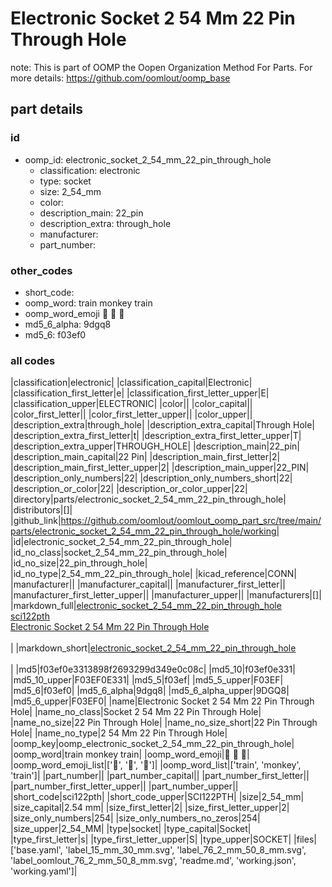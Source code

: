 # Electronic Socket 2 54 Mm 22 Pin Through Hole  

note: This is part of OOMP the Oopen Organization Method For Parts. For more details: https://github.com/oomlout/oomp_base

##  part details





### id
* oomp_id: electronic_socket_2_54_mm_22_pin_through_hole
  * classification: electronic
  * type: socket
  * size: 2_54_mm
  * color: 
  * description_main: 22_pin
  * description_extra: through_hole
  * manufacturer: 
  * part_number: 

### other_codes
* short_code: 
* oomp_word: train monkey train
* oomp_word_emoji :train: :monkey: :train:
* md5_6_alpha: 9dgq8
* md5_6: f03ef0

### all codes 
|classification|electronic|
|classification_capital|Electronic|
|classification_first_letter|e|
|classification_first_letter_upper|E|
|classification_upper|ELECTRONIC|
|color||
|color_capital||
|color_first_letter||
|color_first_letter_upper||
|color_upper||
|description_extra|through_hole|
|description_extra_capital|Through Hole|
|description_extra_first_letter|t|
|description_extra_first_letter_upper|T|
|description_extra_upper|THROUGH_HOLE|
|description_main|22_pin|
|description_main_capital|22 Pin|
|description_main_first_letter|2|
|description_main_first_letter_upper|2|
|description_main_upper|22_PIN|
|description_only_numbers|22|
|description_only_numbers_short|22|
|description_or_color|22|
|description_or_color_upper|22|
|directory|parts/electronic_socket_2_54_mm_22_pin_through_hole|
|distributors|[]|
|github_link|https://github.com/oomlout/oomlout_oomp_part_src/tree/main/parts/electronic_socket_2_54_mm_22_pin_through_hole/working|
|id|electronic_socket_2_54_mm_22_pin_through_hole|
|id_no_class|socket_2_54_mm_22_pin_through_hole|
|id_no_size|22_pin_through_hole|
|id_no_type|2_54_mm_22_pin_through_hole|
|kicad_reference|CONN|
|manufacturer||
|manufacturer_capital||
|manufacturer_first_letter||
|manufacturer_first_letter_upper||
|manufacturer_upper||
|manufacturers|[]|
|markdown_full|[electronic_socket_2_54_mm_22_pin_through_hole](https://github.com/oomlout/oomlout_oomp_part_src/tree/main/parts/electronic_socket_2_54_mm_22_pin_through_hole/working)<br>[sci122pth](https://github.com/oomlout/oomlout_oomp_part_src/tree/main/parts/electronic_socket_2_54_mm_22_pin_through_hole/working)<br>[Electronic Socket 2 54 Mm 22 Pin Through Hole](https://github.com/oomlout/oomlout_oomp_part_src/tree/main/parts/electronic_socket_2_54_mm_22_pin_through_hole/working)<br><br>|
|markdown_short|[electronic_socket_2_54_mm_22_pin_through_hole](https://github.com/oomlout/oomlout_oomp_part_src/tree/main/parts/electronic_socket_2_54_mm_22_pin_through_hole/working)<br><br>|
|md5|f03ef0e3313898f2693299d349e0c08c|
|md5_10|f03ef0e331|
|md5_10_upper|F03EF0E331|
|md5_5|f03ef|
|md5_5_upper|F03EF|
|md5_6|f03ef0|
|md5_6_alpha|9dgq8|
|md5_6_alpha_upper|9DGQ8|
|md5_6_upper|F03EF0|
|name|Electronic Socket 2 54 Mm 22 Pin Through Hole|
|name_no_class|Socket 2 54 Mm 22 Pin Through Hole|
|name_no_size|22 Pin Through Hole|
|name_no_size_short|22 Pin Through Hole|
|name_no_type|2 54 Mm 22 Pin Through Hole|
|oomp_key|oomp_electronic_socket_2_54_mm_22_pin_through_hole|
|oomp_word|train monkey train|
|oomp_word_emoji|:train: :monkey: :train:|
|oomp_word_emoji_list|[':train:', ':monkey:', ':train:']|
|oomp_word_list|['train', 'monkey', 'train']|
|part_number||
|part_number_capital||
|part_number_first_letter||
|part_number_first_letter_upper||
|part_number_upper||
|short_code|sci122pth|
|short_code_upper|SCI122PTH|
|size|2_54_mm|
|size_capital|2.54 mm|
|size_first_letter|2|
|size_first_letter_upper|2|
|size_only_numbers|254|
|size_only_numbers_no_zeros|254|
|size_upper|2_54_MM|
|type|socket|
|type_capital|Socket|
|type_first_letter|s|
|type_first_letter_upper|S|
|type_upper|SOCKET|
|files|['base.yaml', 'label_15_mm_30_mm.svg', 'label_76_2_mm_50_8_mm.svg', 'label_oomlout_76_2_mm_50_8_mm.svg', 'readme.md', 'working.json', 'working.yaml']|
